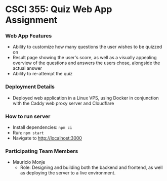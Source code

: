 # CSCI 355: Quiz Web App Assignment

### Web App Features

- Ability to customize how many questions the user wishes to be quizzed on
- Result page showing the user's score, as well as a visually appealing overview of the questions and answers the users chose, alongside the actual answer
- Ability to re-attempt the quiz

### Deployment Details

- Deployed web application in a Linux VPS, using Docker in conjunction with the Caddy web proxy server and Cloudflare

### How to run server

- Install dependencies: `npm ci`
- Run: `npm start`
- Navigate to [http://localhost:3000](http://localhost:3000)

### Participating Team Members

- Mauricio Monje
  - Role: Designing and building both the backend and frontend, as well as deploying the server to a live environment.
